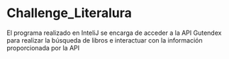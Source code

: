 # Challenge_Literalura
El programa realizado en InteliJ se encarga de acceder a la API Gutendex para realizar la búsqueda de libros e interactuar con la información proporcionada por la API
